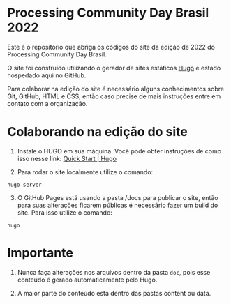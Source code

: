 # Processing Community Day Brasil 2022

Este é o repositório que abriga os códigos do site da edição de 2022 do Processing Community Day Brasil.

O site foi construído utilizando o gerador de sites estáticos [Hugo](https://gohugo.io/) e estado hospedado aqui no GitHub.

Para colaborar na edição do site é necessário alguns conhecimentos sobre Git, GitHub, HTML e CSS, então caso precise de mais instruções entre em contato com a organização.

# Colaborando na edição do site

1. Instale o HUGO em sua máquina. Você pode obter instruções de como isso nesse link: [Quick Start | Hugo](https://gohugo.io/getting-started/quick-start/)

2. Para rodar o site localmente utilize o comando:

`hugo server`

3. O GitHub Pages está usando a pasta /docs para publicar o site, então para suas alterações ficarem públicas é necessário fazer um build do site. Para isso utilize o comando:

`hugo`

# Importante

1. Nunca faça alterações nos arquivos dentro da pasta `doc`, pois esse conteúdo é gerado automaticamente pelo Hugo.

2. A maior parte do conteúdo está dentro das pastas content ou data.